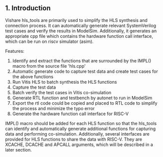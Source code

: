 ## 1. Introduction
Vishare hls_tools are primarily used to simplify the HLS synthesis and connection process. It can automatically generate relevant SystemVerilog test cases and verify the results in ModelSim. Additionally, it generates an appropriate cpp file which contains the hardware function call interface, which can be run on riscv simulator (asim).

Features:
1. Identify and extract the functions that are surrounded by the IMPL() macro from the source file 'hls.cpp'
2. Automatic generate code to capture test data and create test cases for the above functions
3. Run Vitis HLS to batch synthesis the HLS functions
4. Capture the test data
5. Batch verify the test cases in Vitis co-simulation
6. Generate RTL function and testbench by autonet to run in ModelSim
7. Export the rtl code could be copied and placed to RTL code to simplify the process and minimize the typo error
8. Generate the hardware function call interface for RISC-V

IMPL() macro should be added for each HLS function so that the hls_tools can identify and automatically generate additional functions for capturing data and performing co-simulation. Additionally, several interfaces are provided for HLS functions to share the data with RISC-V. They are XCACHE, DCACHE and APCALL arguments, which will be described in a  later section.
